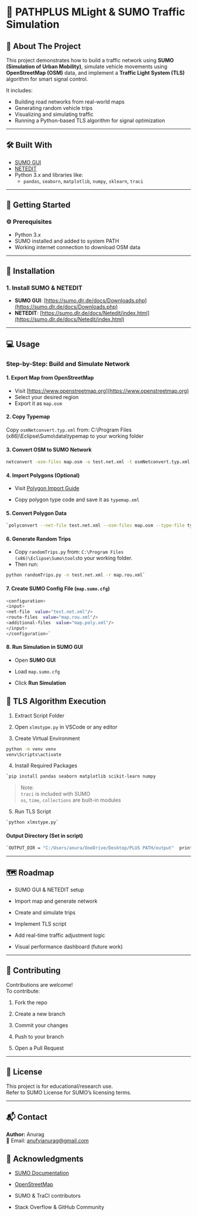 
# 🚦 PATHPLUS MLight & SUMO Traffic Simulation

## 📌 About The Project

This project demonstrates how to build a traffic network using **SUMO (Simulation of Urban Mobility)**, simulate vehicle movements using **OpenStreetMap (OSM)** data, and implement a **Traffic Light System (TLS)** algorithm for smart signal control.

It includes:
- Building road networks from real-world maps  
- Generating random vehicle trips  
- Visualizing and simulating traffic  
- Running a Python-based TLS algorithm for signal optimization

---

## 🛠️ Built With

- [SUMO GUI](https://sumo.dlr.de/docs/Downloads.php)  
- [NETEDIT](https://sumo.dlr.de/docs/Netedit/index.html)  
- Python 3.x and libraries like:
  - `pandas`, `seaborn`, `matplotlib`, `numpy`, `sklearn`, `traci`

---

## 🚀 Getting Started

### ⚙️ Prerequisites

- Python 3.x
- SUMO installed and added to system PATH
- Working internet connection to download OSM data

---

## 🧰 Installation

### 1. Install SUMO & NETEDIT

- **SUMO GUI**: [https://sumo.dlr.de/docs/Downloads.php](https://sumo.dlr.de/docs/Downloads.php)  
- **NETEDIT**: [https://sumo.dlr.de/docs/Netedit/index.html](https://sumo.dlr.de/docs/Netedit/index.html)

---

## 💻 Usage

### Step-by-Step: Build and Simulate Network

#### 1. Export Map from OpenStreetMap
- Visit [https://www.openstreetmap.org](https://www.openstreetmap.org)
- Select your desired region
- Export it as `map.osm`

#### 2. Copy Typemap
Copy `osmNetconvert.typ.xml` from: C:\Program Files (x86)\Eclipse\Sumo\data\typemap to your working folder

#### 3. Convert OSM to SUMO Network
```bash
netconvert -osm-files map.osm -o test.net.xml -t osmNetconvert.typ.xml
```
#### 4. Import Polygons (Optional)

-   Visit [Polygon Import Guide](https://sumo.dlr.de/wiki/Networks/Import/OpenStreetMap)
    
-   Copy polygon type code and save it as `typemap.xml`
    

#### 5. Convert Polygon Data

```bash
`polyconvert --net-file test.net.xml --osm-files map.osm --type-file typemap.xml -o map.poly.xml`
```
#### 6. Generate Random Trips

-   Copy `randomTrips.py` from: `C:\Program Files  (x86)\Eclipse\Sumo\tools`to your working folder.
- Then run: 
```bash
python randomTrips.py -n test.net.xml -r map.rou.xml`
```
#### 7. Create SUMO Config File (`map.sumo.cfg`)

```bash
<configuration> 
<input> 
<net-file  value="test.net.xml"/> 
<route-files  value="map.rou.xml"/> 
<additional-files  value="map.poly.xml"/> 
</input> 
</configuration>`
```
#### 8. Run Simulation in SUMO GUI

-   Open **SUMO GUI**
    
-   Load `map.sumo.cfg`
    
-   Click **Run Simulation**


## 🔁 TLS Algorithm Execution

1. Extract Script Folder

 2. Open `xlmstype.py` in VSCode or any editor

 3. Create Virtual Environment
 ```bash
python -m venv venv
venv\Scripts\activate
 ```
 4. Install Required Packages
 ```bash
`pip install pandas seaborn matplotlib scikit-learn numpy  
 ```

> Note:  
> `traci` is included with SUMO  
> `os`, `time`, `collections` are built-in modules

5. Run TLS Script

 ```bash
`python xlmstype.py` 
 ```
 
#### Output Directory (Set in script)
 ```bash
`OUTPUT_DIR = "C:/Users/anura/OneDrive/Desktop/PLUS PATH/output"  print(f"Output files saved to {OUTPUT_DIR}")` 
 ```

----------

## 🗺️ Roadmap

-   SUMO GUI & NETEDIT setup
    
-   Import map and generate network
    
-   Create and simulate trips
    
-   Implement TLS script
    
-   Add real-time traffic adjustment logic
    
-   Visual performance dashboard (future work)
    

----------

## 🤝 Contributing

Contributions are welcome!  
To contribute:

1.  Fork the repo
    
2.  Create a new branch 
    
3.  Commit your changes
    
4.  Push to your branch
    
5.  Open a Pull Request
    

----------

## 📄 License

This project is for educational/research use.  
Refer to SUMO License for SUMO’s licensing terms.

----------

## 📬 Contact

**Author:** Anurag  
📧 Email: anufyianurag@gmail.com

## 🙏 Acknowledgments

-   [SUMO Documentation](https://sumo.dlr.de/docs/)
    
-   [OpenStreetMap](https://www.openstreetmap.org)
    
-   SUMO & TraCI contributors
    
-   Stack Overflow & GitHub Community
